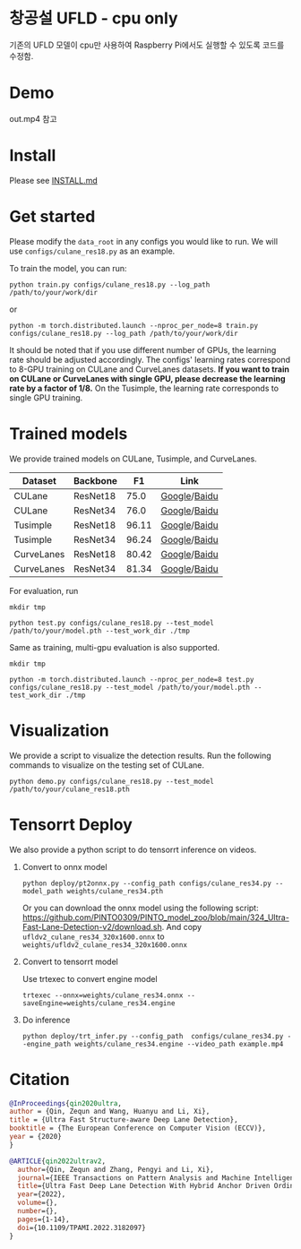 # 창공설 UFLD - cpu only
기존의 UFLD 모델이 cpu만 사용하여 Raspberry Pi에서도 실행할 수 있도록 코드를 수정함.

# Demo 
out.mp4 참고

# Install
Please see [INSTALL.md](./INSTALL.md)

# Get started
Please modify the `data_root` in any configs you would like to run. We will use `configs/culane_res18.py` as an example.

To train the model, you can run:
```
python train.py configs/culane_res18.py --log_path /path/to/your/work/dir
```
or
```
python -m torch.distributed.launch --nproc_per_node=8 train.py configs/culane_res18.py --log_path /path/to/your/work/dir
```
It should be noted that if you use different number of GPUs, the learning rate should be adjusted accordingly. The configs' learning rates correspond to 8-GPU training on CULane and CurveLanes datasets. **If you want to train on CULane or CurveLanes with single GPU, please decrease the learning rate by a factor of 1/8.** On the Tusimple, the learning rate corresponds to single GPU training.
# Trained models
We provide trained models on CULane, Tusimple, and CurveLanes.

| Dataset    | Backbone | F1   | Link |
|------------|----------|-------|------|
| CULane     | ResNet18 | 75.0  |  [Google](https://drive.google.com/file/d/1oEjJraFr-3lxhX_OXduAGFWalWa6Xh3W/view?usp=sharing)/[Baidu](https://pan.baidu.com/s/1Z3W4y3eA9xrXJ51-voK4WQ?pwd=pdzs)    |
| CULane     | ResNet34 | 76.0  |   [Google](https://drive.google.com/file/d/1AjnvAD3qmqt_dGPveZJsLZ1bOyWv62Yj/view?usp=sharing)/[Baidu](https://pan.baidu.com/s/1PHNpVHboQlmpjM5NXl9IxQ?pwd=jw8f)   |
| Tusimple   | ResNet18 | 96.11 |   [Google](https://drive.google.com/file/d/1Clnj9-dLz81S3wXiYtlkc4HVusCb978t/view?usp=sharing)/[Baidu](https://pan.baidu.com/s/1umHo0RZIAQ1l_FzL2aZomw?pwd=6xs1)   |
| Tusimple   | ResNet34 | 96.24 |   [Google](https://drive.google.com/file/d/1pkz8homK433z39uStGK3ZWkDXrnBAMmX/view?usp=sharing)/[Baidu](https://pan.baidu.com/s/1Eq7oxnDoE0vcQGzs1VsGZQ?pwd=b88p)   |
| CurveLanes | ResNet18 | 80.42 |   [Google](https://drive.google.com/file/d/1VfbUvorKKMG4tUePNbLYPp63axgd-8BX/view?usp=sharing)/[Baidu](https://pan.baidu.com/s/1jCqKqgSQdh6nwC5pYpYO1A?pwd=urhe)   |
| CurveLanes | ResNet34 | 81.34 |   [Google](https://drive.google.com/file/d/1O1kPSr85Icl2JbwV3RBlxWZYhLEHo8EN/view?usp=sharing)/[Baidu](https://pan.baidu.com/s/1fk2Wg-1QoHXTnTlasSM6uQ?pwd=4mn3)   |

For evaluation, run
```Shell
mkdir tmp

python test.py configs/culane_res18.py --test_model /path/to/your/model.pth --test_work_dir ./tmp
```

Same as training, multi-gpu evaluation is also supported.
```Shell
mkdir tmp

python -m torch.distributed.launch --nproc_per_node=8 test.py configs/culane_res18.py --test_model /path/to/your/model.pth --test_work_dir ./tmp
```

# Visualization
We provide a script to visualize the detection results. Run the following commands to visualize on the testing set of CULane.
```
python demo.py configs/culane_res18.py --test_model /path/to/your/culane_res18.pth
```

# Tensorrt Deploy
We also provide a python script to do tensorrt inference on videos.

1. Convert to onnx model
    ```
    python deploy/pt2onnx.py --config_path configs/culane_res34.py --model_path weights/culane_res34.pth
    ```
    Or you can download the onnx model using the following script: https://github.com/PINTO0309/PINTO_model_zoo/blob/main/324_Ultra-Fast-Lane-Detection-v2/download.sh. And copy `ufldv2_culane_res34_320x1600.onnx` to `weights/ufldv2_culane_res34_320x1600.onnx`

2. Convert to tensorrt model

    Use trtexec to convert engine model

    `trtexec --onnx=weights/culane_res34.onnx --saveEngine=weights/culane_res34.engine`

3. Do inference
    ```
    python deploy/trt_infer.py --config_path  configs/culane_res34.py --engine_path weights/culane_res34.engine --video_path example.mp4
    ```

# Citation

```BibTeX
@InProceedings{qin2020ultra,
author = {Qin, Zequn and Wang, Huanyu and Li, Xi},
title = {Ultra Fast Structure-aware Deep Lane Detection},
booktitle = {The European Conference on Computer Vision (ECCV)},
year = {2020}
}

@ARTICLE{qin2022ultrav2,
  author={Qin, Zequn and Zhang, Pengyi and Li, Xi},
  journal={IEEE Transactions on Pattern Analysis and Machine Intelligence}, 
  title={Ultra Fast Deep Lane Detection With Hybrid Anchor Driven Ordinal Classification}, 
  year={2022},
  volume={},
  number={},
  pages={1-14},
  doi={10.1109/TPAMI.2022.3182097}
}
```
